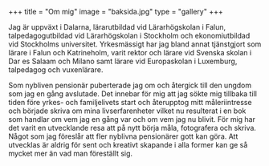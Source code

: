 +++
title = "Om mig"
image = "baksida.jpg"
type = "gallery"
+++

Jag är uppväxt i Dalarna, lärarutbildad vid Lärarhögskolan i Falun, talpedagogutbildad vid Lärarhögskolan i Stockholm och ekonomiutbildad vid Stockholms universitet. Yrkesmässigt har jag bland annat tjänstgjort som lärare i Falun och Katrineholm, varit rektor och lärare vid Svenska skolan i Dar es Salaam och Milano samt lärare vid Europaskolan i Luxemburg, talpedagog och vuxenlärare.  

Som nybliven pensionär puberterade jag om och återgick till den ungdom som jag en gång avslutade. Det innebar för mig att jag sökte mig tillbaka till tiden före yrkes- och familjelivets start och återupptog mitt måleriintresse och började skriva om mina livserfarenheter vilket nu resulterat i en bok som handlar om vem jag en gång var och om vem jag nu blivit. För mig har det varit en utvecklande resa att på nytt börja måla, fotografera och skriva. Något som jag föreslår att fler nyblivna pensionärer gott kan göra. Att utvecklas är aldrig för sent och kreativt skapande i alla former kan ge så mycket mer än vad man föreställt sig.

<script defer src="https://cdn.commento.io/js/commento.js"></script>
<div id="commento"></div>
